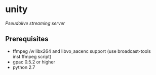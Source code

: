 unity
=====

*Pseudolive streaming server*


Prerequisites
-------------

 - ffmpeg /w libx264 and libvo_aacenc support (use broadcast-tools inst.ffmpeg script)
 - gpac 0.5.2 or higher
 - python 2.7
